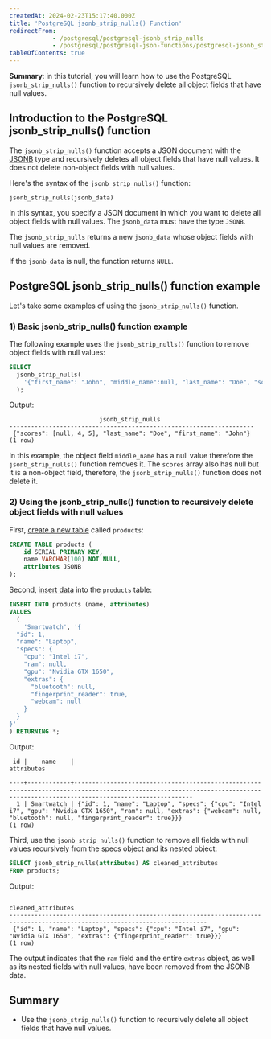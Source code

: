```yaml
---
createdAt: 2024-02-23T15:17:40.000Z
title: 'PostgreSQL jsonb_strip_nulls() Function'
redirectFrom:
            - /postgresql/postgresql-jsonb_strip_nulls 
            - /postgresql/postgresql-json-functions/postgresql-jsonb_strip_nulls
tableOfContents: true
---
```


**Summary**: in this tutorial, you will learn how to use the PostgreSQL `jsonb_strip_nulls()` function to recursively delete all object fields that have null values.

## Introduction to the PostgreSQL jsonb_strip_nulls() function

The `jsonb_strip_nulls()` function accepts a JSON document with the [JSONB](/postgresql/postgresql-json) type and recursively deletes all object fields that have null values. It does not delete non-object fields with null values.

Here's the syntax of the `jsonb_strip_nulls()` function:

```
jsonb_strip_nulls(jsonb_data)
```

In this syntax, you specify a JSON document in which you want to delete all object fields with null values. The `jsonb_data` must have the type `JSONB`.

The `jsonb_strip_nulls` returns a new `jsonb_data` whose object fields with null values are removed.

If the `jsonb_data` is null, the function returns `NULL`.

## PostgreSQL jsonb_strip_nulls() function example

Let's take some examples of using the `jsonb_strip_nulls()` function.

### 1) Basic jsonb_strip_nulls() function example

The following example uses the `jsonb_strip_nulls()` function to remove object fields with null values:

```sql
SELECT
  jsonb_strip_nulls(
    '{"first_name": "John", "middle_name":null, "last_name": "Doe", "scores": [null, 4, 5]}'
  );
```

Output:

```
                         jsonb_strip_nulls
--------------------------------------------------------------------
 {"scores": [null, 4, 5], "last_name": "Doe", "first_name": "John"}
(1 row)
```

In this example, the object field `middle_name` has a null value therefore the `jsonb_strip_nulls()` function removes it. The `scores` array also has null but it is a non-object field, therefore, the `jsonb_strip_nulls()` function does not delete it.

### 2) Using the jsonb_strip_nulls() function to recursively delete object fields with null values

First, [create a new table](/postgresql/postgresql-create-table) called `products`:

```sql
CREATE TABLE products (
    id SERIAL PRIMARY KEY,
    name VARCHAR(100) NOT NULL,
    attributes JSONB
);
```

Second, [insert data](/postgresql/postgresql-insert) into the `products` table:

```sql
INSERT INTO products (name, attributes)
VALUES
  (
    'Smartwatch', '{
  "id": 1,
  "name": "Laptop",
  "specs": {
    "cpu": "Intel i7",
    "ram": null,
    "gpu": "Nvidia GTX 1650",
    "extras": {
      "bluetooth": null,
      "fingerprint_reader": true,
      "webcam": null
    }
  }
}'
) RETURNING *;
```

Output:

```
 id |    name    |                                                                                 attributes

----+------------+-----------------------------------------------------------------------------------------------------------------------------------------------------------------------------
  1 | Smartwatch | {"id": 1, "name": "Laptop", "specs": {"cpu": "Intel i7", "gpu": "Nvidia GTX 1650", "ram": null, "extras": {"webcam": null, "bluetooth": null, "fingerprint_reader": true}}}
(1 row)
```

Third, use the `jsonb_strip_nulls()` function to remove all fields with null values recursively from the specs object and its nested object:

```sql
SELECT jsonb_strip_nulls(attributes) AS cleaned_attributes
FROM products;
```

Output:

```
                                                     cleaned_attributes
-----------------------------------------------------------------------------------------------------------------------------
 {"id": 1, "name": "Laptop", "specs": {"cpu": "Intel i7", "gpu": "Nvidia GTX 1650", "extras": {"fingerprint_reader": true}}}
(1 row)
```

The output indicates that the `ram` field and the entire `extras` object, as well as its nested fields with null values, have been removed from the JSONB data.

## Summary

- Use the `jsonb_strip_nulls()` function to recursively delete all object fields that have null values.

